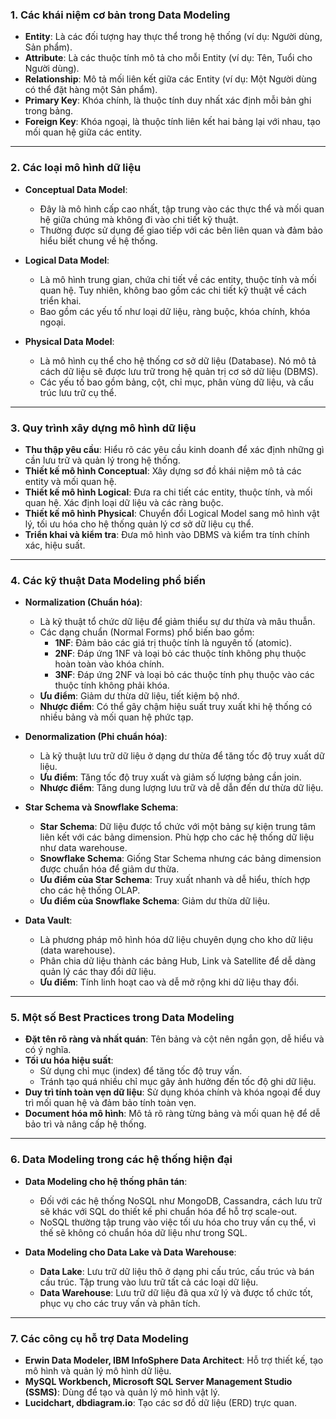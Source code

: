 

### 1. **Các khái niệm cơ bản trong Data Modeling**

   - **Entity**: Là các đối tượng hay thực thể trong hệ thống (ví dụ: Người dùng, Sản phẩm).
   - **Attribute**: Là các thuộc tính mô tả cho mỗi Entity (ví dụ: Tên, Tuổi cho Người dùng).
   - **Relationship**: Mô tả mối liên kết giữa các Entity (ví dụ: Một Người dùng có thể đặt hàng một Sản phẩm).
   - **Primary Key**: Khóa chính, là thuộc tính duy nhất xác định mỗi bản ghi trong bảng.
   - **Foreign Key**: Khóa ngoại, là thuộc tính liên kết hai bảng lại với nhau, tạo mối quan hệ giữa các entity.

---

### 2. **Các loại mô hình dữ liệu**

   - **Conceptual Data Model**:
     - Đây là mô hình cấp cao nhất, tập trung vào các thực thể và mối quan hệ giữa chúng mà không đi vào chi tiết kỹ thuật.
     - Thường được sử dụng để giao tiếp với các bên liên quan và đảm bảo hiểu biết chung về hệ thống.

   - **Logical Data Model**:
     - Là mô hình trung gian, chứa chi tiết về các entity, thuộc tính và mối quan hệ. Tuy nhiên, không bao gồm các chi tiết kỹ thuật về cách triển khai.
     - Bao gồm các yếu tố như loại dữ liệu, ràng buộc, khóa chính, khóa ngoại.

   - **Physical Data Model**:
     - Là mô hình cụ thể cho hệ thống cơ sở dữ liệu (Database). Nó mô tả cách dữ liệu sẽ được lưu trữ trong hệ quản trị cơ sở dữ liệu (DBMS).
     - Các yếu tố bao gồm bảng, cột, chỉ mục, phân vùng dữ liệu, và cấu trúc lưu trữ cụ thể.

---

### 3. **Quy trình xây dựng mô hình dữ liệu**

   - **Thu thập yêu cầu**: Hiểu rõ các yêu cầu kinh doanh để xác định những gì cần lưu trữ và quản lý trong hệ thống.
   - **Thiết kế mô hình Conceptual**: Xây dựng sơ đồ khái niệm mô tả các entity và mối quan hệ.
   - **Thiết kế mô hình Logical**: Đưa ra chi tiết các entity, thuộc tính, và mối quan hệ. Xác định loại dữ liệu và các ràng buộc.
   - **Thiết kế mô hình Physical**: Chuyển đổi Logical Model sang mô hình vật lý, tối ưu hóa cho hệ thống quản lý cơ sở dữ liệu cụ thể.
   - **Triển khai và kiểm tra**: Đưa mô hình vào DBMS và kiểm tra tính chính xác, hiệu suất.

---

### 4. **Các kỹ thuật Data Modeling phổ biến**

   - **Normalization (Chuẩn hóa)**:
     - Là kỹ thuật tổ chức dữ liệu để giảm thiểu sự dư thừa và mâu thuẫn.
     - Các dạng chuẩn (Normal Forms) phổ biến bao gồm:
       - **1NF**: Đảm bảo các giá trị thuộc tính là nguyên tố (atomic).
       - **2NF**: Đáp ứng 1NF và loại bỏ các thuộc tính không phụ thuộc hoàn toàn vào khóa chính.
       - **3NF**: Đáp ứng 2NF và loại bỏ các thuộc tính phụ thuộc vào các thuộc tính không phải khóa.
     - **Ưu điểm**: Giảm dư thừa dữ liệu, tiết kiệm bộ nhớ.
     - **Nhược điểm**: Có thể gây chậm hiệu suất truy xuất khi hệ thống có nhiều bảng và mối quan hệ phức tạp.

   - **Denormalization (Phi chuẩn hóa)**:
     - Là kỹ thuật lưu trữ dữ liệu ở dạng dư thừa để tăng tốc độ truy xuất dữ liệu.
     - **Ưu điểm**: Tăng tốc độ truy xuất và giảm số lượng bảng cần join.
     - **Nhược điểm**: Tăng dung lượng lưu trữ và dễ dẫn đến dư thừa dữ liệu.

   - **Star Schema và Snowflake Schema**:
     - **Star Schema**: Dữ liệu được tổ chức với một bảng sự kiện trung tâm liên kết với các bảng dimension. Phù hợp cho các hệ thống dữ liệu như data warehouse.
     - **Snowflake Schema**: Giống Star Schema nhưng các bảng dimension được chuẩn hóa để giảm dư thừa.
     - **Ưu điểm của Star Schema**: Truy xuất nhanh và dễ hiểu, thích hợp cho các hệ thống OLAP.
     - **Ưu điểm của Snowflake Schema**: Giảm dư thừa dữ liệu.

   - **Data Vault**:
     - Là phương pháp mô hình hóa dữ liệu chuyên dụng cho kho dữ liệu (data warehouse).
     - Phân chia dữ liệu thành các bảng Hub, Link và Satellite để dễ dàng quản lý các thay đổi dữ liệu.
     - **Ưu điểm**: Tính linh hoạt cao và dễ mở rộng khi dữ liệu thay đổi.

---

### 5. **Một số Best Practices trong Data Modeling**

   - **Đặt tên rõ ràng và nhất quán**: Tên bảng và cột nên ngắn gọn, dễ hiểu và có ý nghĩa.
   - **Tối ưu hóa hiệu suất**:
     - Sử dụng chỉ mục (index) để tăng tốc độ truy vấn.
     - Tránh tạo quá nhiều chỉ mục gây ảnh hưởng đến tốc độ ghi dữ liệu.
   - **Duy trì tính toàn vẹn dữ liệu**: Sử dụng khóa chính và khóa ngoại để duy trì mối quan hệ và đảm bảo tính toàn vẹn.
   - **Document hóa mô hình**: Mô tả rõ ràng từng bảng và mối quan hệ để dễ bảo trì và nâng cấp hệ thống.

---

### 6. **Data Modeling trong các hệ thống hiện đại**

   - **Data Modeling cho hệ thống phân tán**:
     - Đối với các hệ thống NoSQL như MongoDB, Cassandra, cách lưu trữ sẽ khác với SQL do thiết kế phi chuẩn hóa để hỗ trợ scale-out.
     - NoSQL thường tập trung vào việc tối ưu hóa cho truy vấn cụ thể, vì thế sẽ không có chuẩn hóa dữ liệu như trong SQL.

   - **Data Modeling cho Data Lake và Data Warehouse**:
     - **Data Lake**: Lưu trữ dữ liệu thô ở dạng phi cấu trúc, cấu trúc và bán cấu trúc. Tập trung vào lưu trữ tất cả các loại dữ liệu.
     - **Data Warehouse**: Lưu trữ dữ liệu đã qua xử lý và được tổ chức tốt, phục vụ cho các truy vấn và phân tích.

---

### 7. **Các công cụ hỗ trợ Data Modeling**

   - **Erwin Data Modeler, IBM InfoSphere Data Architect**: Hỗ trợ thiết kế, tạo mô hình và quản lý mô hình dữ liệu.
   - **MySQL Workbench, Microsoft SQL Server Management Studio (SSMS)**: Dùng để tạo và quản lý mô hình vật lý.
   - **Lucidchart, dbdiagram.io**: Tạo các sơ đồ dữ liệu (ERD) trực quan.
